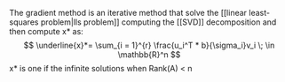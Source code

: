 The gradient method is an iterative method that solve the [[linear least-squares problem|lls problem]] computing the [[SVD]] decomposition and then compute x* as:
$$
\underline{x}*= \sum_{i = 1}^{r} \frac{u_i^T * b}{\sigma_i}v_i \; \in \mathbb{R}^n
$$
x* is one if the infinite solutions when Rank(A) < n